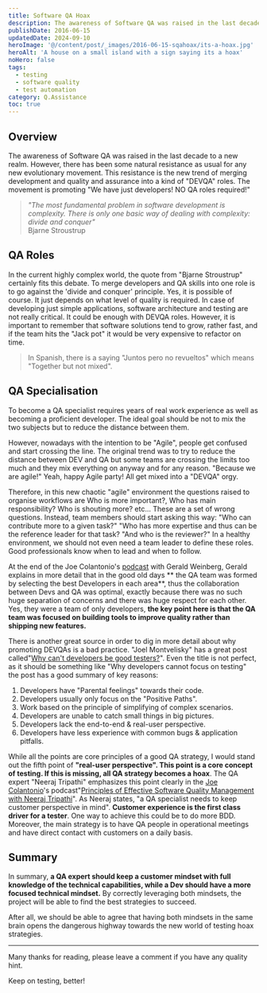 ```yaml
---
title: Software QA Hoax
description: The awareness of Software QA was raised in the last decade to a new realm. However, there has been some natural resistance as usual for any new evolutionary movement.
publishDate: 2016-06-15
updatedDate: 2024-09-10
heroImage: '@/content/post/_images/2016-06-15-sqahoax/its-a-hoax.jpg'
heroAlt: 'A house on a small island with a sign saying its a hoax'
noHero: false
tags:
  - testing
  - software quality
  - test automation
category: Q.Assistance
toc: true
---
```


## Overview

The awareness of Software QA was raised in the last decade to a new realm. However, there has been some natural resistance as usual for any new evolutionary movement. This resistance is the new trend of merging development and quality and assurance into a kind of "DEVQA" roles. The movement is promoting "We have just developers! NO QA roles required!"

> *"The most fundamental problem in software development is complexity. There is only one basic way of dealing with complexity: divide and conquer"*\
Bjarne Stroustrup

## QA Roles
In the current highly complex world, the quote from "Bjarne Stroustrup" certainly fits this debate. To merge developers and  QA skills into one role is to go against the 'divide and conquer' principle. Yes, it is possible of course. It just depends on what level of quality is required. In case of developing just simple applications, software architecture and testing are not really critical. It could be enough with DEVQA roles. However, it is important to remember that software solutions tend to grow, rather fast, and if the team hits the "Jack pot" it would be very expensive to refactor on time.

> In Spanish, there is a saying "Juntos pero no revueltos" which means "Together but not mixed".

## QA Specialisation

To become a QA specialist requires years of real work experience as well as becoming a proficient developer. The ideal goal should be not to mix the two subjects but to reduce the distance between them.

However, nowadays with the intention to be "Agile", people get confused and start crossing the line. The original trend was to try to reduce the distance between DEV and QA but some teams are crossing the limits too much and they mix everything on anyway and for any reason. "Because we are agile!" Yeah, happy Agile party! All get mixed into a "DEVQA" orgy.

Therefore, in this new chaotic "agile" environment the questions raised to organise workflows are Who is more important?, Who has main responsibility? Who is shouting more? etc... These are a set of wrong questions. Instead, team members should start asking this way: "Who can contribute more to a given task?" "Who has more expertise and thus can be the reference leader for that task? "And who is the reviewer?" In a healthy environment, we should not even need a team leader to define these roles. Good professionals know when to lead and when to follow.

At the end of the  Joe Colantonio's [podcast](http://joecolantonio.com/testtalks/100-testing-harder-developing-gerald-weinberg/) with Gerald Weinberg, Gerald explains in more detail that in the good old days ** the QA team was formed by selecting the best Developers in each area**, thus the collaboration between Devs and QA was optimal, exactly because there was no such huge separation of concerns and there was huge respect for each other. Yes, they were a team of only developers, **the key point here is that the QA team was focused on building tools to improve quality rather than shipping new features.**

There is another great source in order to dig in more detail about why promoting DEVQAs is a bad practice. "Joel Montvelisky" has a great post called"[Why can't developers be good testers?](http://qablog.practitest.com/2010/05/why-cant-developers-be-good-testers/)". Even the title is not perfect, as it should be something like "Why developers cannot focus on testing" the post has a good summary of key reasons:

1. Developers have "Parental feelings" towards their code.
2. Developers usually only focus on the "Positive Paths".
3. Work based on the principle of simplifying of complex scenarios.
4. Developers are unable to catch small things in big pictures.
5. Developers lack the end-to-end & real-user perspective.
6. Developers have less experience with common bugs & application pitfalls.

While all the points are core principles of a good QA strategy, I would stand out the fifth point of **"real-user perspective". This point is a core concept of testing. If this is missing, all QA strategy becomes a hoax**. The QA expert "Neeraj Tripathi" emphasizes this point clearly in the [Joe Colantonio](http://joecolantonio.com/)'s podcast"[Principles of Effective Software Quality Management with Neeraj Tripathi](http://joecolantonio.com/testtalks/99-principles-effective-software-quality-management-neeraj-tripathi/)". As Neeraj states, "a QA specialist needs to keep customer perspective in mind". **Customer experience is the first class driver for a tester**. One way to achieve this could be to do more BDD. Moreover, the main strategy is to have QA people in operational meetings and have direct contact with customers on a daily basis.


## Summary

In summary, **a QA expert should keep a customer mindset with full knowledge of the technical capabilities, while a Dev should have a more focused technical mindset.** By correctly leveraging both mindsets, the project will be able to find the best strategies to succeed.

After all, we should be able to agree that having both mindsets in the same brain opens the dangerous highway towards the new world of testing hoax strategies.

----
Many thanks for reading, please leave a comment if you have any quality hint.

Keep on testing, better!


